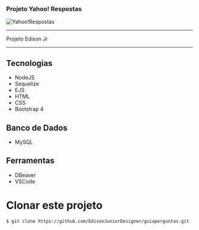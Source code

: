 ### Projeto Yahoo! Respostas

![Yahoo!Respostas](https://raw.github.com/EdisonJuniorDesigner/guiaperguntas/master/public/img/image1.jpg)

---

Projeto Edison Jr

---

## Tecnologias

- NodeJS
- Sequelize
- EJS
- HTML
- CSS
- Bootstrap 4

## Banco de Dados
- MySQL

## Ferramentas
- DBeaver
- VSCode

# Clonar este projeto

```
$ git clone https://github.com/EdisonJuniorDesigner/guiaperguntas.git
```
